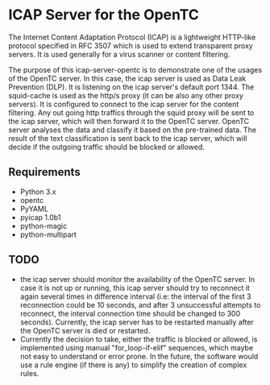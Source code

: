 
# ICAP Server for the OpenTC
The Internet Content Adaptation Protocol (ICAP) is a lightweight HTTP-like protocol specified in RFC 3507 which 
is used to extend transparent proxy servers. It is used generally for a virus scanner or content filtering. 

The purpose of this icap-server-opentc is to demonstrate one of the usages of the OpenTC server.  In this case, the 
icap server is used as Data Leak Prevention (DLP). It is listening on the icap server's default port 1344.
The squid-cache is used as the http/s proxy (it can be also any other proxy servers). It is configured to connect 
to the icap server for the content filtering. Any out going http traffics through the squid proxy will be sent to 
the icap server, which will then forward it to the OpenTC server. OpenTC server analyses the data and classify it 
based on the pre-trained data. The result of the text classification is sent back to the icap server, which will 
decide if the outgoing traffic should be blocked or allowed.  

## Requirements
- Python 3.x
- opentc
- PyYAML
- pyicap 1.0b1
- python-magic
- python-multipart


## TODO
- the icap server should monitor the availability of the OpenTC server. In case it is not up or running, thís icap 
server should try to reconnect it again several times in difference interval (i.e: the interval of the first 3 
reconnection could be 10 seconds, and after 3 unsuccessful attempts to reconnect, the interval connection time 
should be changed to 300 seconds). Currently, the icap server has to be restarted manually after the OpenTC server
is died or restarted.
- Currently the decision to take, either the traffic is blocked or allowed, is implemented using manual 
"for_loop-if-elif" sequences, which maybe not easy to understand or error prone. In the future, the software would
use a rule engine (if there is any) to simplify the creation of complex rules.